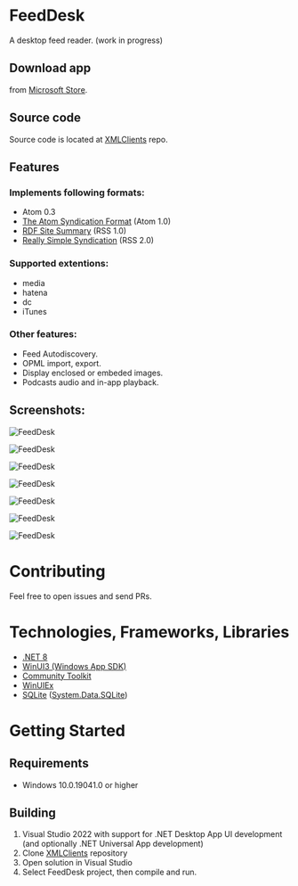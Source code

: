 # FeedDesk


A desktop feed reader. (work in progress)

## Download app
from [Microsoft Store](https://www.microsoft.com/store/apps/9PGDGKFSV6L9).

## Source code
Source code is located at [XMLClients](https://github.com/torum/XMLClients) repo.

## Features
### Implements following formats:  
* Atom 0.3
* [The Atom Syndication Format](https://tools.ietf.org/html/rfc4287) (Atom 1.0)
* [RDF Site Summary](https://www.w3.org/2001/09/rdfprimer/rss.html) (RSS 1.0)
* [Really Simple Syndication](https://validator.w3.org/feed/docs/rss2.html) (RSS 2.0)

### Supported extentions:
* media
* hatena
* dc
* iTunes

### Other features:
* Feed Autodiscovery.
* OPML import, export.
* Display enclosed or embeded images.
* Podcasts audio and in-app playback.

## Screenshots:

![FeedDesk](https://github.com/torum/XMLClients/blob/master/docs/images/FeedDesk-Screenshot1-Dark.png?raw=true) 

![FeedDesk](https://github.com/torum/XMLClients/blob/master/docs/images/FeedDesk-Screenshot1-Light.png?raw=true) 

![FeedDesk](https://github.com/torum/XMLClients/blob/master/docs/images/FeedDesk-Screenshot1-Dark-Text.png?raw=true) 

![FeedDesk](https://github.com/torum/XMLClients/blob/master/docs/images/FeedDesk-Screenshot1-Dark-Podcast.png?raw=true) 

![FeedDesk](https://github.com/torum/XMLClients/blob/master/docs/images/FeedDesk-Screenshot1-Acrylic-Dark.png?raw=true) 

![FeedDesk](https://github.com/torum/XMLClients/blob/master/docs/images/FeedDesk-Screenshot1-Acrylic-Light.png?raw=true) 

![FeedDesk](https://github.com/torum/XMLClients/blob/master/docs/images/FeedDesk-Screenshot1-Light-vertical.png?raw=true) 

# Contributing
Feel free to open issues and send PRs. 

# Technologies, Frameworks, Libraries
* [.NET 8](https://github.com/dotnet/runtime)  
* [WinUI3 (Windows App SDK)](https://github.com/microsoft/WindowsAppSDK) 
* [Community Toolkit](https://github.com/CommunityToolkit) 
* [WinUIEx](https://github.com/dotMorten/WinUIEx)
* [SQLite](https://github.com/sqlite/sqlite) ([System.Data.SQLite](https://system.data.sqlite.org/index.html/doc/trunk/www/index.wiki))

# Getting Started

## Requirements
* Windows 10.0.19041.0 or higher

## Building
1. Visual Studio 2022 with support for .NET Desktop App UI development (and optionally .NET Universal App development)
2. Clone [XMLClients](https://github.com/torum/XMLClients) repository
3. Open solution in Visual Studio
4. Select FeedDesk project, then compile and run.
